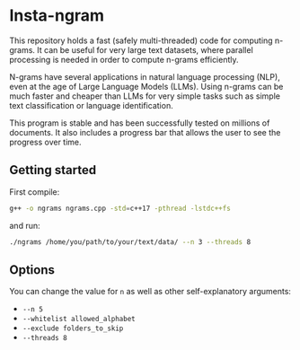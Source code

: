 # Insta-ngram

This repository holds a fast (safely multi-threaded) code for computing n-grams. It can be useful for very large text datasets, where parallel processing is needed in order to compute n-grams efficiently.

N-grams have several applications in natural language processing (NLP), even at the age of Large Language Models (LLMs). Using n-grams can be much faster and cheaper than LLMs for very simple tasks such as simple text classification or language identification.

This program is stable and has been successfully tested on millions of documents. It also includes a progress bar that allows the user to see the progress over time.

## Getting started

First compile:

```bash
g++ -o ngrams ngrams.cpp -std=c++17 -pthread -lstdc++fs
```

and run:

```bash
./ngrams /home/you/path/to/your/text/data/ --n 3 --threads 8
```

## Options

You can change the value for `n` as well as other self-explanatory arguments:

* `--n 5`
* `--whitelist allowed_alphabet`
* `--exclude folders_to_skip`
* `--threads 8`

